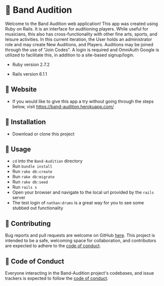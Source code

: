# :guitar: Band Audition

Welcome to the Band Audition web application! This app was created using Ruby on Rails. It is an interface for auditioning players. While useful for musicians, this also has cross-functionality with other fine arts, sports, and leisure activities. In this current iteration, the User holds an administrator role and may create New Auditions, and Players. Auditions may be joined through the use of "Join Codes". A login is required and OmniAuth Google is utilized to facilitate this, in addition to a site-based signup/login.

- Ruby version 2.7.2

- Rails version 6.1.1

## :drum: Website

- If you would like to give this app a try without going through the steps below, visit https://band-audition.herokuapp.com/

## :trumpet: Installation

- Download or clone this project

## :saxophone: Usage

- `cd` into the `Band-Audition` directory
- Run `bundle install`
- Run `rake db:create`
- Run `rake db:migrate` 
- Run `rake db:seed`
- Run `rails s`
- Open your browser and navigate to the local url provided by the `rails` server
- The test login of `nathan:drums` is a great way for you to see some stubbed out functionality

## :musical_keyboard: Contributing

Bug reports and pull requests are welcome on GitHub [here](https://github.com/nlewis84/Band-Audition). This project is intended to be a safe, welcoming space for collaboration, and contributors are expected to adhere to the [code of conduct](https://github.com/nlewis84/Band-Audition/blob/master/CODE_OF_CONDUCT.md).

## :microphone: Code of Conduct

Everyone interacting in the Band-Audition project's codebases, and issue trackers is expected to follow the [code of conduct](https://github.com/nlewis84/Band-Audition/blob/master/CODE_OF_CONDUCT.md).
